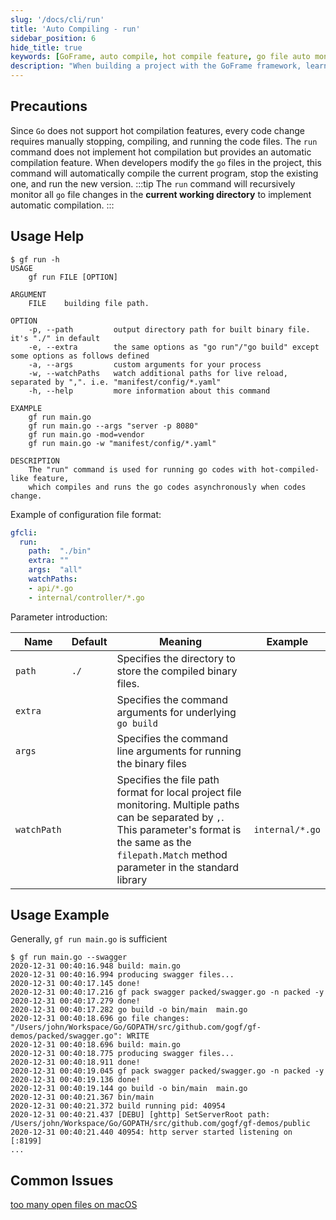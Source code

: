 ```yaml
---
slug: '/docs/cli/run'
title: 'Auto Compiling - run'
sidebar_position: 6
hide_title: true
keywords: [GoFrame, auto compile, hot compile feature, go file auto monitor, command line arguments, compile run, binary files, file path monitoring, GoFrame framework, gf run command]
description: "When building a project with the GoFrame framework, learn how to achieve automatic compilation through the gf run command. Although Go language does not inherently support hot compilation features, the gf run command can automatically compile and run a new version of the program when go files in the project change, aiming to improve development efficiency."
---
```


## Precautions

Since `Go` does not support hot compilation features, every code change requires manually stopping, compiling, and running the code files. The `run` command does not implement hot compilation but provides an automatic compilation feature. When developers modify the `go` files in the project, this command will automatically compile the current program, stop the existing one, and run the new version.
:::tip
The `run` command will recursively monitor all `go` file changes in the **current working directory** to implement automatic compilation.
:::
## Usage Help

```text
$ gf run -h
USAGE
    gf run FILE [OPTION]

ARGUMENT
    FILE    building file path.

OPTION
    -p, --path         output directory path for built binary file. it's "./" in default
    -e, --extra        the same options as "go run"/"go build" except some options as follows defined
    -a, --args         custom arguments for your process
    -w, --watchPaths   watch additional paths for live reload, separated by ",". i.e. "manifest/config/*.yaml"
    -h, --help         more information about this command

EXAMPLE
    gf run main.go
    gf run main.go --args "server -p 8080"
    gf run main.go -mod=vendor
    gf run main.go -w "manifest/config/*.yaml"

DESCRIPTION
    The "run" command is used for running go codes with hot-compiled-like feature,
    which compiles and runs the go codes asynchronously when codes change.

```

Example of configuration file format:

```yaml
gfcli:
  run:
    path:  "./bin"
    extra: ""
    args:  "all"
    watchPaths:
    - api/*.go
    - internal/controller/*.go
```

Parameter introduction:

| Name | Default | Meaning | Example |
| --- | --- | --- | --- |
| `path` | `./` | Specifies the directory to store the compiled binary files. |  |
| `extra` |  | Specifies the command arguments for underlying `go build` |  |
| `args` |  | Specifies the command line arguments for running the binary files |  |
| `watchPath` |  | Specifies the file path format for local project file monitoring. Multiple paths can be separated by `,`. This parameter's format is the same as the `filepath.Match` method parameter in the standard library | `internal/*.go` |

## Usage Example

Generally, `gf run main.go` is sufficient

```text
$ gf run main.go --swagger
2020-12-31 00:40:16.948 build: main.go
2020-12-31 00:40:16.994 producing swagger files...
2020-12-31 00:40:17.145 done!
2020-12-31 00:40:17.216 gf pack swagger packed/swagger.go -n packed -y
2020-12-31 00:40:17.279 done!
2020-12-31 00:40:17.282 go build -o bin/main  main.go
2020-12-31 00:40:18.696 go file changes: "/Users/john/Workspace/Go/GOPATH/src/github.com/gogf/gf-demos/packed/swagger.go": WRITE
2020-12-31 00:40:18.696 build: main.go
2020-12-31 00:40:18.775 producing swagger files...
2020-12-31 00:40:18.911 done!
2020-12-31 00:40:19.045 gf pack swagger packed/swagger.go -n packed -y
2020-12-31 00:40:19.136 done!
2020-12-31 00:40:19.144 go build -o bin/main  main.go
2020-12-31 00:40:21.367 bin/main
2020-12-31 00:40:21.372 build running pid: 40954
2020-12-31 00:40:21.437 [DEBU] [ghttp] SetServerRoot path: /Users/john/Workspace/Go/GOPATH/src/github.com/gogf/gf-demos/public
2020-12-31 00:40:21.440 40954: http server started listening on [:8199]
...
```

## Common Issues

[too many open files on macOS](https://github.com/fsnotify/fsnotify/issues/129)